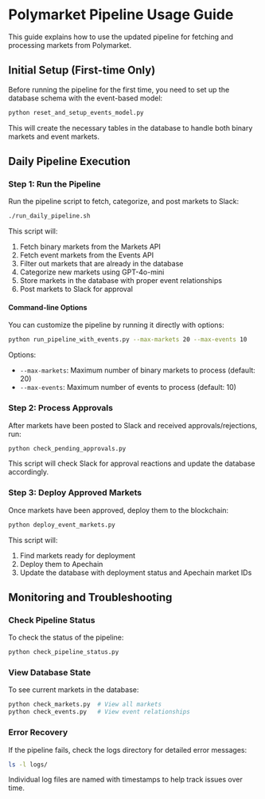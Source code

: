 # Polymarket Pipeline Usage Guide

This guide explains how to use the updated pipeline for fetching and processing markets from Polymarket.

## Initial Setup (First-time Only)

Before running the pipeline for the first time, you need to set up the database schema with the event-based model:

```bash
python reset_and_setup_events_model.py
```

This will create the necessary tables in the database to handle both binary markets and event markets.

## Daily Pipeline Execution

### Step 1: Run the Pipeline

Run the pipeline script to fetch, categorize, and post markets to Slack:

```bash
./run_daily_pipeline.sh
```

This script will:
1. Fetch binary markets from the Markets API
2. Fetch event markets from the Events API
3. Filter out markets that are already in the database
4. Categorize new markets using GPT-4o-mini
5. Store markets in the database with proper event relationships
6. Post markets to Slack for approval

#### Command-line Options

You can customize the pipeline by running it directly with options:

```bash
python run_pipeline_with_events.py --max-markets 20 --max-events 10
```

Options:
- `--max-markets`: Maximum number of binary markets to process (default: 20)
- `--max-events`: Maximum number of events to process (default: 10)

### Step 2: Process Approvals

After markets have been posted to Slack and received approvals/rejections, run:

```bash
python check_pending_approvals.py
```

This script will check Slack for approval reactions and update the database accordingly.

### Step 3: Deploy Approved Markets

Once markets have been approved, deploy them to the blockchain:

```bash
python deploy_event_markets.py
```

This script will:
1. Find markets ready for deployment
2. Deploy them to Apechain
3. Update the database with deployment status and Apechain market IDs

## Monitoring and Troubleshooting

### Check Pipeline Status

To check the status of the pipeline:

```bash
python check_pipeline_status.py
```

### View Database State

To see current markets in the database:

```bash
python check_markets.py  # View all markets
python check_events.py   # View event relationships
```

### Error Recovery

If the pipeline fails, check the logs directory for detailed error messages:

```bash
ls -l logs/
```

Individual log files are named with timestamps to help track issues over time.